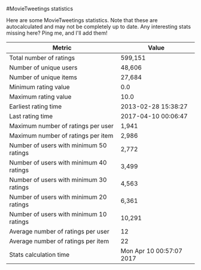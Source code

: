 #MovieTweetings statistics

Here are some MovieTweetings statistics. Note that these are autocalculated and may not be completely up to date. Any interesting stats missing here? Ping me, and I'll add them!

Metric | Value
--- | ---
Total number of ratings                 | 599,151
Number of unique users                  | 48,606
Number of unique items                  | 27,684
Minimum rating value                    | 0.0
Maximum rating value                    | 10.0
Earliest rating time                    | 2013-02-28 15:38:27
Last rating time                        | 2017-04-10 00:06:47
Maximum number of ratings per user      | 1,941
Maximum number of ratings per item      | 2,986
Number of users with minimum 50 ratings | 2,772
Number of users with minimum 40 ratings | 3,499
Number of users with minimum 30 ratings | 4,563
Number of users with minimum 20 ratings | 6,361
Number of users with minimum 10 ratings | 10,291
Average number of ratings per user      | 12
Average number of ratings per item      | 22
Stats calculation time                  | Mon Apr 10 00:57:07 2017

